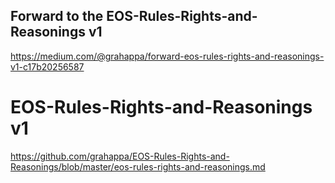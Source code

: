 ## Forward to the EOS-Rules-Rights-and-Reasonings v1

https://medium.com/@grahappa/forward-eos-rules-rights-and-reasonings-v1-c17b20256587


# EOS-Rules-Rights-and-Reasonings v1
https://github.com/grahappa/EOS-Rules-Rights-and-Reasonings/blob/master/eos-rules-rights-and-reasonings.md





